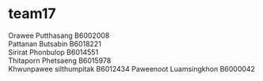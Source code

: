 # team17
Orawee  Putthasang  B6002008  
Pattanan Butsabin B6018221  
Sirirat Phonbulop B6014551  
Thitaporn Phetsaeng B6015978  
Khwunpawee  silthumpitak B6012434
Paweenoot Luamsingkhon B6000042
